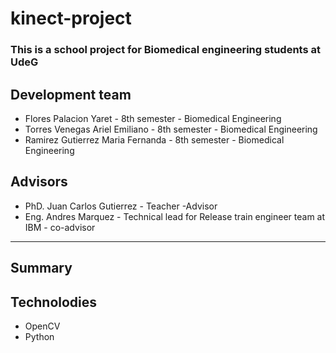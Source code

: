 # kinect-project
 
### This is a school project for Biomedical engineering students at UdeG
 
## Development team
 
- Flores Palacion Yaret - 8th semester - Biomedical Engineering 
- Torres Venegas Ariel Emiliano - 8th semester - Biomedical Engineering
- Ramirez Gutierrez Maria Fernanda - 8th semester - Biomedical Engineering

## Advisors

 - PhD. Juan Carlos Gutierrez - Teacher -Advisor
 - Eng. Andres Marquez - Technical lead for Release train engineer team at IBM - co-advisor
 
---

## Summary

## Technolodies
 
 - OpenCV
 - Python

